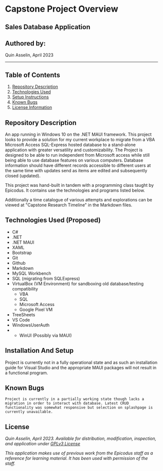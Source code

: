 
# Capstone Project Overview

## Sales Database Application
  
## Authored by:

Quin Asselin, April 2023
***
## Table of Contents

1. [Repository Description](#repository-description)
2. [Technologies Used](#technologies-used)
3. [Setup Instructions](#installation-and-setup)
4. [Known Bugs](#known-bugs)
5. [License Information](#license)
  

## Repository Description

An app running in Windows 10 on the .NET MAUI framework. This project looks to provide a solution for my current workplace to migrate from a VBA Microsoft Access SQL-Express hosted database to a stand-alone application with greater versatility and customizability. 
The Project is designed to be able to run independent from Microsoft access while still being able to use database features on various computers. Database information should have different records accessible to different users at the same time with updates send as items are edited and subsequently closed (updated).

This project was hand-built in tandem with a programming class taught by Epicodus. It contains use the technologies and programs listed below.

Additionally a time catalogue of various attempts and explorations can be viewed at "Capstone Research Timeline" in the Markdown files.


## Technologies Used (Proposed)

- C#
- .NET
-  .NET MAUI
- XAML
- Bootstrap
- Git
- Github
- Markdown
- MySQL Workbench
- SQL (migrating from SQLExpress)
- VirtualBox (VM Environment) for sandboxing old database/testing compatibility
	* VBA
	* SQL
	* Microsoft Access
	* Google Pixel VM
- TreeSheets
- VS Code
- WindowsUserAuth
- * WinUI (Possibly via MAUI)


## Installation And Setup

Project is currently not in a fully operational state and as such an installation guide for Visual Studio and the appropriate MAUI packages will not result in a functional program.

## Known Bugs

	Project is currently in a partially working state though lacks a migration in order to interact with database. Latest CRUD functionality was somewhat responsive but selection on splashpage is currently unavailable.


## License

*Quin Asselin, April 2023. Available for distribution, modification, inspection, and application under [GPLv3 License](https://www.gnu.org/licenses/gpl-3.0.en.html)*

*This application makes use of previous work from the Epicodus staff as a reference for learning material. It has been used with permission of the staff.*